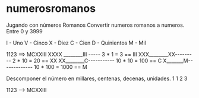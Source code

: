 # numerosromanos
Jugando con números Romanos
Convertir numeros romanos a numeros. Entre 0 y 3999

I - Uno
V - Cinco
X - Diez
C - Cien
D - Quinientos
M - Mil

1123 ==> MCXXIII
XXXX ________III ----- 3 * 1 = 3 == III
XXX________XX--------- 2 * 10 = 20 == XX
XX________C----------- 10 * 10 = 100 == C
X_______M------------- 10 * 100 = 1000 == M


Descomponer el número en millares, centenas, decenas, unidades.
1
1
2
3




1123 --> MCXXIII
